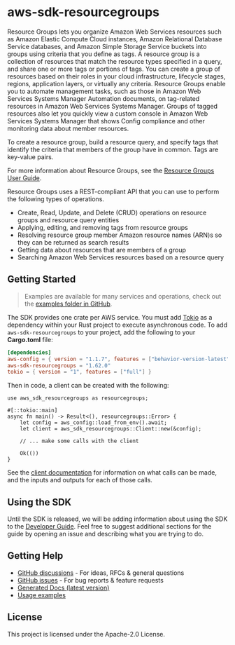 # aws-sdk-resourcegroups

Resource Groups lets you organize Amazon Web Services resources such as Amazon Elastic Compute Cloud instances, Amazon Relational Database Service databases, and Amazon Simple Storage Service buckets into groups using criteria that you define as tags. A resource group is a collection of resources that match the resource types specified in a query, and share one or more tags or portions of tags. You can create a group of resources based on their roles in your cloud infrastructure, lifecycle stages, regions, application layers, or virtually any criteria. Resource Groups enable you to automate management tasks, such as those in Amazon Web Services Systems Manager Automation documents, on tag-related resources in Amazon Web Services Systems Manager. Groups of tagged resources also let you quickly view a custom console in Amazon Web Services Systems Manager that shows Config compliance and other monitoring data about member resources.

To create a resource group, build a resource query, and specify tags that identify the criteria that members of the group have in common. Tags are key-value pairs.

For more information about Resource Groups, see the [Resource Groups User Guide](https://docs.aws.amazon.com/ARG/latest/userguide/welcome.html).

Resource Groups uses a REST-compliant API that you can use to perform the following types of operations.
  - Create, Read, Update, and Delete (CRUD) operations on resource groups and resource query entities
  - Applying, editing, and removing tags from resource groups
  - Resolving resource group member Amazon resource names (ARN)s so they can be returned as search results
  - Getting data about resources that are members of a group
  - Searching Amazon Web Services resources based on a resource query

## Getting Started

> Examples are available for many services and operations, check out the
> [examples folder in GitHub](https://github.com/awslabs/aws-sdk-rust/tree/main/examples).

The SDK provides one crate per AWS service. You must add [Tokio](https://crates.io/crates/tokio)
as a dependency within your Rust project to execute asynchronous code. To add `aws-sdk-resourcegroups` to
your project, add the following to your **Cargo.toml** file:

```toml
[dependencies]
aws-config = { version = "1.1.7", features = ["behavior-version-latest"] }
aws-sdk-resourcegroups = "1.62.0"
tokio = { version = "1", features = ["full"] }
```

Then in code, a client can be created with the following:

```rust,no_run
use aws_sdk_resourcegroups as resourcegroups;

#[::tokio::main]
async fn main() -> Result<(), resourcegroups::Error> {
    let config = aws_config::load_from_env().await;
    let client = aws_sdk_resourcegroups::Client::new(&config);

    // ... make some calls with the client

    Ok(())
}
```

See the [client documentation](https://docs.rs/aws-sdk-resourcegroups/latest/aws_sdk_resourcegroups/client/struct.Client.html)
for information on what calls can be made, and the inputs and outputs for each of those calls.

## Using the SDK

Until the SDK is released, we will be adding information about using the SDK to the
[Developer Guide](https://docs.aws.amazon.com/sdk-for-rust/latest/dg/welcome.html). Feel free to suggest
additional sections for the guide by opening an issue and describing what you are trying to do.

## Getting Help

* [GitHub discussions](https://github.com/awslabs/aws-sdk-rust/discussions) - For ideas, RFCs & general questions
* [GitHub issues](https://github.com/awslabs/aws-sdk-rust/issues/new/choose) - For bug reports & feature requests
* [Generated Docs (latest version)](https://awslabs.github.io/aws-sdk-rust/)
* [Usage examples](https://github.com/awslabs/aws-sdk-rust/tree/main/examples)

## License

This project is licensed under the Apache-2.0 License.

